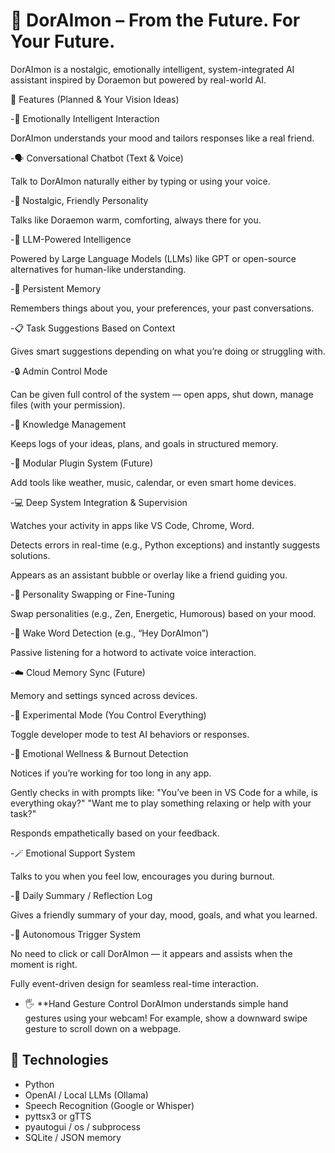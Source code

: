 # 🤖 DorAImon – From the Future. For Your Future.

DorAImon is a nostalgic, emotionally intelligent, system-integrated AI assistant  inspired by Doraemon but powered by real-world AI.

🌟 Features (Planned & Your Vision Ideas)

-🧠 Emotionally Intelligent Interaction

DorAImon understands your mood and tailors responses like a real friend.

-🗣️ Conversational Chatbot (Text & Voice)

Talk to DorAImon naturally either by typing or using your voice.

-🧒 Nostalgic, Friendly Personality

Talks like Doraemon warm, comforting, always there for you.

-🧠 LLM-Powered Intelligence

Powered by Large Language Models (LLMs) like GPT or open-source alternatives for human-like understanding.

-💾 Persistent Memory

Remembers things about you, your preferences, your past conversations.

-📋 Task Suggestions Based on Context

Gives smart suggestions depending on what you’re doing or struggling with.

-🔒 Admin Control Mode

Can be given full control of the system — open apps, shut down, manage files (with your permission).

-📁 Knowledge Management

Keeps logs of your ideas, plans, and goals in structured memory.

-🔌 Modular Plugin System (Future)

Add tools like weather, music, calendar, or even smart home devices.

-💻 Deep System Integration & Supervision

Watches your activity in apps like VS Code, Chrome, Word.

Detects errors in real-time (e.g., Python exceptions) and instantly suggests solutions.

Appears as an assistant bubble or overlay like a friend guiding you.

-🧩 Personality Swapping or Fine-Tuning

Swap personalities (e.g., Zen, Energetic, Humorous) based on your mood.

-📢 Wake Word Detection (e.g., “Hey DorAImon”)

Passive listening for a hotword to activate voice interaction.

-☁️ Cloud Memory Sync (Future)

Memory and settings synced across devices.

-🧪 Experimental Mode (You Control Everything)

Toggle developer mode to test AI behaviors or responses.

-🧘 Emotional Wellness & Burnout Detection

Notices if you’re working for too long in any app.

Gently checks in with prompts like:
"You’ve been in VS Code for a while, is everything okay?"
"Want me to play something relaxing or help with your task?"

Responds empathetically based on your feedback.

-🪄 Emotional Support System

Talks to you when you feel low, encourages you during burnout.

-🧾 Daily Summary / Reflection Log

Gives a friendly summary of your day, mood, goals, and what you learned.

-🔔 Autonomous Trigger System

No need to click or call DorAImon — it appears and assists when the moment is right.

Fully event-driven design for seamless real-time interaction.

- 🖐️ **Hand Gesture Control
DorAImon understands simple hand gestures using your webcam! For example, show a downward swipe gesture to scroll down on a webpage.

## 🔧 Technologies
- Python
- OpenAI / Local LLMs (Ollama)
- Speech Recognition (Google or Whisper)
- pyttsx3 or gTTS
- pyautogui / os / subprocess
- SQLite / JSON memory

